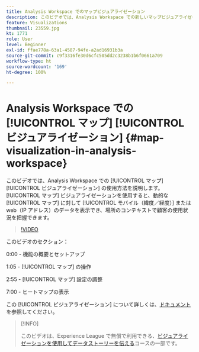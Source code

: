```yaml
---
title: Analysis Workspace でのマップビジュアライゼーション
description: このビデオでは、Analysis Workspace での新しいマップビジュアライゼーションの使用方法を説明します。マップビジュアライゼーションを使用すると、動的なマップに対してモバイル（緯度／経度）または web（IP アドレス）のデータを表示でき、場所のコンテキストで顧客の使用状況を把握できます。
feature: Visualizations
thumbnail: 23559.jpg
kt: 1771
role: User
level: Beginner
exl-id: ffae778a-63a1-4587-94fe-a2ad16931b3a
source-git-commit: c9f3316fe30d6cfc505dd2c3238b1b6f0661a709
workflow-type: ht
source-wordcount: '169'
ht-degree: 100%

---
```


# Analysis Workspace での [!UICONTROL マップ] [!UICONTROL ビジュアライゼーション] {#map-visualization-in-analysis-workspace}

このビデオでは、Analysis Workspace での [!UICONTROL マップ] [!UICONTROL ビジュアライゼーション] の使用方法を説明します。[!UICONTROL マップ] ビジュアライゼーションを使用すると、動的な [!UICONTROL マップ] に対して [!UICONTROL モバイル（緯度／経度）] または web（IP アドレス）のデータを表示でき、場所のコンテキストで顧客の使用状況を把握できます。

>[!VIDEO](https://video.tv.adobe.com/v/23559/?quality=12)

このビデオのセクション：

0:00 - 機能の概要とセットアップ

1:05 - [!UICONTROL マップ] の操作

2:55 - [!UICONTROL マップ] 設定の調整

7:00 - ヒートマップの表示

この [!UICONTROL ビジュアライゼーション] について詳しくは、[ドキュメント](https://experienceleague.adobe.com/docs/analytics/analyze/analysis-workspace/visualizations/map-visualization.html?lang=ja) を参照してください。

>[!INFO]
>
> このビデオは、Experience League で無償で利用できる、[ビジュアライゼーションを使用してデータストーリーを伝える](https://experienceleague.adobe.com/?recommended=Analytics-U-1-2021.1.visualizations&amp;lang=ja)コースの一部です。
